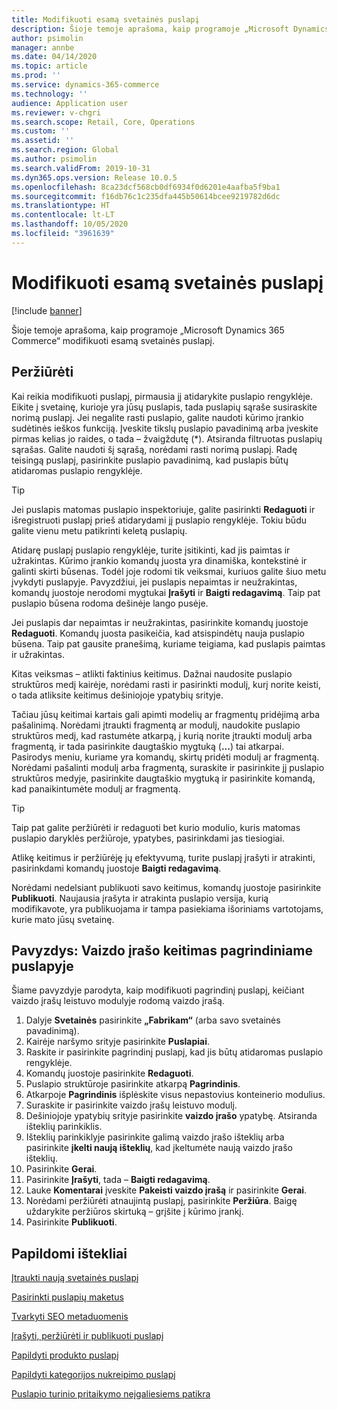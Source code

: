 ```yaml
---
title: Modifikuoti esamą svetainės puslapį
description: Šioje temoje aprašoma, kaip programoje „Microsoft Dynamics 365 Commerce“ modifikuoti esamą svetainės puslapį.
author: psimolin
manager: annbe
ms.date: 04/14/2020
ms.topic: article
ms.prod: ''
ms.service: dynamics-365-commerce
ms.technology: ''
audience: Application user
ms.reviewer: v-chgri
ms.search.scope: Retail, Core, Operations
ms.custom: ''
ms.assetid: ''
ms.search.region: Global
ms.author: psimolin
ms.search.validFrom: 2019-10-31
ms.dyn365.ops.version: Release 10.0.5
ms.openlocfilehash: 8ca23dcf568cb0df6934f0d6201e4aafba5f9ba1
ms.sourcegitcommit: f16db76c1c235dfa445b50614bcee9219782d6dc
ms.translationtype: HT
ms.contentlocale: lt-LT
ms.lasthandoff: 10/05/2020
ms.locfileid: "3961639"
---
```

# <a name="modify-an-existing-site-page"></a>Modifikuoti esamą svetainės puslapį


[!include [banner](includes/banner.md)]

Šioje temoje aprašoma, kaip programoje „Microsoft Dynamics 365 Commerce“ modifikuoti esamą svetainės puslapį.

## <a name="overview"></a>Peržiūrėti

Kai reikia modifikuoti puslapį, pirmausia jį atidarykite puslapio rengyklėje. Eikite į svetainę, kurioje yra jūsų puslapis, tada puslapių sąraše susiraskite norimą puslapį. Jei negalite rasti puslapio, galite naudoti kūrimo įrankio sudėtinės ieškos funkciją. Įveskite tikslų puslapio pavadinimą arba įveskite pirmas kelias jo raides, o tada – žvaigždutę (\*). Atsiranda filtruotas puslapių sąrašas. Galite naudoti šį sąrašą, norėdami rasti norimą puslapį. Radę teisingą puslapį, pasirinkite puslapio pavadinimą, kad puslapis būtų atidaromas puslapio rengyklėje.

> [!TIP]
> Jei puslapis matomas puslapio inspektoriuje, galite pasirinkti **Redaguoti** ir išregistruoti puslapį prieš atidarydami jį puslapio rengyklėje. Tokiu būdu galite vienu metu patikrinti keletą puslapių.

Atidarę puslapį puslapio rengyklėje, turite įsitikinti, kad jis paimtas ir užrakintas. Kūrimo įrankio komandų juosta yra dinamiška, kontekstinė ir galinti skirti būsenas. Todėl joje rodomi tik veiksmai, kuriuos galite šiuo metu įvykdyti puslapyje. Pavyzdžiui, jei puslapis nepaimtas ir neužrakintas, komandų juostoje nerodomi mygtukai **Įrašyti** ir **Baigti redagavimą**. Taip pat puslapio būsena rodoma dešinėje lango pusėje.

Jei puslapis dar nepaimtas ir neužrakintas, pasirinkite komandų juostoje **Redaguoti**. Komandų juosta pasikeičia, kad atsispindėtų nauja puslapio būsena. Taip pat gausite pranešimą, kuriame teigiama, kad puslapis paimtas ir užrakintas.

Kitas veiksmas – atlikti faktinius keitimus. Dažnai naudosite puslapio struktūros medį kairėje, norėdami rasti ir pasirinkti modulį, kurį norite keisti, o tada atliksite keitimus dešiniojoje ypatybių srityje. 

Tačiau jūsų keitimai kartais gali apimti modelių ar fragmentų pridėjimą arba pašalinimą. Norėdami įtraukti fragmentą ar modulį, naudokite puslapio struktūros medį, kad rastumėte atkarpą, į kurią norite įtraukti modulį arba fragmentą, ir tada pasirinkite daugtaškio mygtuką (**...**) tai atkarpai. Pasirodys meniu, kuriame yra komandų, skirtų pridėti modulį ar fragmentą. Norėdami pašalinti modulį arba fragmentą, suraskite ir pasirinkite jį puslapio struktūros medyje, pasirinkite daugtaškio mygtuką ir pasirinkite komandą, kad panaikintumėte modulį ar fragmentą.

> [!TIP]
> Taip pat galite peržiūrėti ir redaguoti bet kurio modulio, kuris matomas puslapio daryklės peržiūroje, ypatybes, pasirinkdami jas tiesiogiai.

Atlikę keitimus ir peržiūrėję jų efektyvumą, turite puslapį įrašyti ir atrakinti, pasirinkdami komandų juostoje **Baigti redagavimą**. 

Norėdami nedelsiant publikuoti savo keitimus, komandų juostoje pasirinkite **Publikuoti**. Naujausia įrašyta ir atrakinta puslapio versija, kurią modifikavote, yra publikuojama ir tampa pasiekiama išoriniams vartotojams, kurie mato jūsų svetainę. 

## <a name="example-change-the-video-on-the-home-page"></a>Pavyzdys: Vaizdo įrašo keitimas pagrindiniame puslapyje

Šiame pavyzdyje parodyta, kaip modifikuoti pagrindinį puslapį, keičiant vaizdo įrašų leistuvo modulyje rodomą vaizdo įrašą.

1. Dalyje **Svetainės** pasirinkite **„Fabrikam“** (arba savo svetainės pavadinimą).
1. Kairėje naršymo srityje pasirinkite **Puslapiai**.
1. Raskite ir pasirinkite pagrindinį puslapį, kad jis būtų atidaromas puslapio rengyklėje.
1. Komandų juostoje pasirinkite **Redaguoti**.
1. Puslapio struktūroje pasirinkite atkarpą **Pagrindinis**.
1. Atkarpoje **Pagrindinis** išplėskite visus nepastovius konteinerio modulius.
1. Suraskite ir pasirinkite vaizdo įrašų leistuvo modulį.
1. Dešiniojoje ypatybių srityje pasirinkite **vaizdo įrašo** ypatybę. Atsiranda išteklių parinkiklis.
1. Išteklių parinkiklyje pasirinkite galimą vaizdo įrašo išteklių arba pasirinkite **įkelti naują išteklių**, kad įkeltumėte naują vaizdo įrašo išteklių.
1. Pasirinkite **Gerai**.
1. Pasirinkite **Įrašyti**, tada – **Baigti redagavimą**.
1. Lauke **Komentarai** įveskite **Pakeisti vaizdo įrašą** ir pasirinkite **Gerai**.
1. Norėdami peržiūrėti atnaujintą puslapį, pasirinkite **Peržiūra**. Baigę uždarykite peržiūros skirtuką – grįšite į kūrimo įrankį.
1. Pasirinkite **Publikuoti**.

## <a name="additional-resources"></a>Papildomi ištekliai

[Įtraukti naują svetainės puslapį](add-new-page.md)

[Pasirinkti puslapių maketus](select-page-layouts.md)

[Tvarkyti SEO metaduomenis](manage-seo-metadata.md)

[Įrašyti, peržiūrėti ir publikuoti puslapį](save-preview-publish-page.md)

[Papildyti produkto puslapį](enrich-product-page.md)

[Papildyti kategorijos nukreipimo puslapį](enrich-category-page.md)

[Puslapio turinio pritaikymo neįgaliesiems patikra](verify-accessibility.md)
